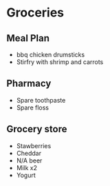 # Groceries

## Meal Plan

- bbq chicken drumsticks
- Stirfry with shrimp and carrots

## Pharmacy

- Spare toothpaste
- Spare floss

## Grocery store

- Stawberries
- Cheddar
- N/A beer
- Milk x2
- Yogurt
